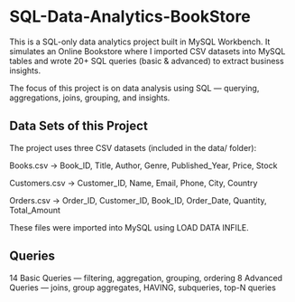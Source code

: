 # SQL-Data-Analytics-BookStore

This is a SQL-only data analytics project built in MySQL Workbench.
It simulates an Online Bookstore where I imported CSV datasets into MySQL tables and wrote 20+ SQL queries (basic & advanced) to extract business insights.

The focus of this project is on data analysis using SQL — querying, aggregations, joins, grouping, and insights.

## Data Sets of this Project

The project uses three CSV datasets (included in the data/ folder):

Books.csv → Book_ID, Title, Author, Genre, Published_Year, Price, Stock

Customers.csv → Customer_ID, Name, Email, Phone, City, Country

Orders.csv → Order_ID, Customer_ID, Book_ID, Order_Date, Quantity, Total_Amount

These files were imported into MySQL using LOAD DATA INFILE.

## Queries

14 Basic Queries — filtering, aggregation, grouping, ordering
8 Advanced Queries — joins, group aggregates, HAVING, subqueries, top-N queries
